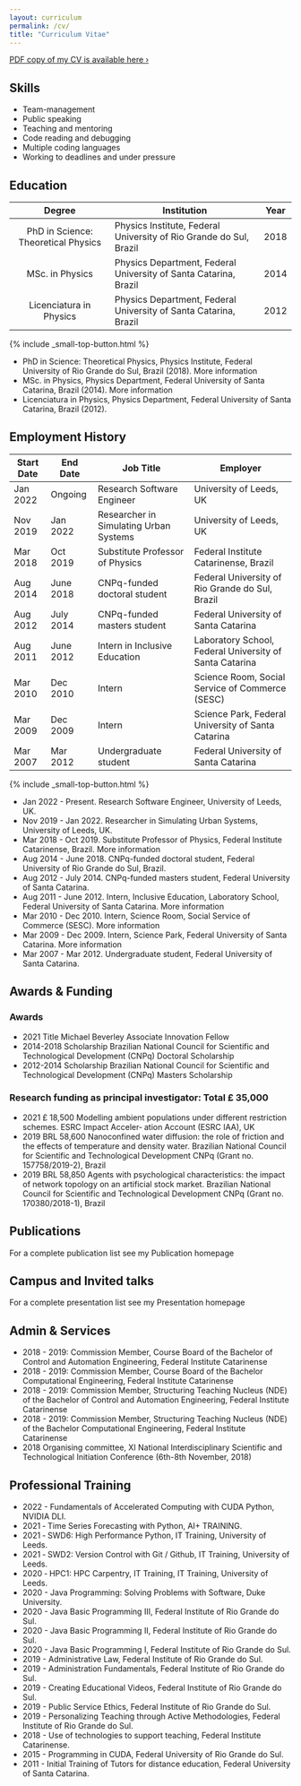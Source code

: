```yaml
---
layout: curriculum
permalink: /cv/
title: "Curriculum Vitae"
---
```


<a class="radius button" href="{{ site.url }}{{ site.baseurl }}/documents/cv/Patricia-Ternes_CV.pdf">PDF copy of my CV is available here ›</a>

## Skills

* Team-management
* Public speaking
* Teaching and mentoring
* Code reading and debugging
* Multiple coding languages
* Working to deadlines and under pressure

## Education

|               Degree                | Institution                                                        | Year |
| :---------------------------------: | ------------------------------------------------------------------ | ---- |
| PhD in Science: Theoretical Physics | Physics Institute, Federal University of Rio Grande do Sul, Brazil | 2018 |
|           MSc. in Physics           | Physics Department, Federal University of Santa Catarina, Brazil   | 2014 |
|       Licenciatura in Physics       | Physics Department, Federal University of Santa Catarina, Brazil   | 2012 |

{% include _small-top-button.html %}

* PhD in Science: Theoretical Physics, Physics Institute, Federal University of Rio Grande do Sul, Brazil (2018). More information
* MSc. in Physics, Physics Department, Federal University of Santa Catarina, Brazil (2014). More information
* Licenciatura in Physics, Physics Department, Federal University of Santa Catarina, Brazil (2012).

## Employment History

| Start Date | End Date  | Job Title                              | Employer                                                |
| ---------- | --------- | -------------------------------------- | ------------------------------------------------------- |
| Jan 2022   | Ongoing   | Research Software Engineer             | University of Leeds, UK                                 |
| Nov 2019   | Jan 2022  | Researcher in Simulating Urban Systems | University of Leeds, UK                                 |
| Mar 2018   | Oct 2019  | Substitute Professor of Physics        | Federal Institute Catarinense, Brazil                   |
| Aug 2014   | June 2018 | CNPq-funded doctoral student           | Federal University of Rio Grande do Sul, Brazil         |
| Aug 2012   | July 2014 | CNPq-funded masters student            | Federal University of Santa Catarina                    |
| Aug 2011   | June 2012 | Intern in Inclusive Education          | Laboratory School, Federal University of Santa Catarina |
| Mar 2010   | Dec 2010  | Intern                                 | Science Room, Social Service of Commerce (SESC)         |
| Mar 2009   | Dec 2009  | Intern                                 | Science Park, Federal University of Santa Catarina      |
| Mar 2007   | Mar 2012  | Undergraduate student                  | Federal University of Santa Catarina                    |

{% include _small-top-button.html %}

* Jan 2022 - Present. Research Software Engineer, University of Leeds, UK.
* Nov 2019 - Jan 2022. Researcher in Simulating Urban Systems, University of Leeds, UK.
* Mar 2018 - Oct 2019. Substitute Professor of Physics, Federal Institute Catarinense, Brazil. More information
* Aug 2014 - June 2018. CNPq-funded doctoral student, Federal University of Rio Grande do Sul, Brazil.
* Aug 2012 - July 2014. CNPq-funded masters student, Federal University of Santa Catarina.
* Aug 2011 - June 2012. Intern, Inclusive Education, Laboratory School, Federal University of Santa Catarina. More information
* Mar 2010 - Dec 2010. Intern, Science Room, Social Service of Commerce (SESC). More information
* Mar 2009 - Dec 2009. Intern, Science Park, Federal University of Santa Catarina. More information
* Mar 2007 - Mar 2012. Undergraduate student, Federal University of Santa Catarina.

## Awards & Funding

### Awards

* 2021		Title		Michael Beverley Associate Innovation Fellow
* 2014-2018		Scholarship		Brazilian National Council for Scientific and Technological Development (CNPq) Doctoral Scholarship
* 2012-2014		Scholarship		Brazilian National Council for Scientific and Technological Development (CNPq) Masters Scholarship

### Research funding as principal investigator: Total £ 35,000

* 2021		£ 18,500		Modelling ambient populations under different restriction schemes.
ESRC Impact Acceler‐ ation Account (ESRC IAA), UK
* 2019		BRL 58,600		Nanoconfined water diffusion: the role of friction and the effects of temperature and density water.
Brazilian National Council for Scientific and Technological Development CNPq (Grant no. 157758/2019-2), Brazil
* 2019		BRL 58,850		Agents with psychological characteristics: the impact of network topology on an artificial stock market.
Brazilian National Council for Scientific and Technological Development CNPq (Grant no. 170380/2018-1), Brazil

## Publications

For a complete publication list see my Publication homepage

## Campus and Invited talks

For a complete presentation list see my Presentation homepage

## Admin & Services

* 2018 - 2019: Commission Member, Course Board of the Bachelor of Control and Automation Engineering, Federal Institute Catarinense
* 2018 - 2019: Commission Member, Course Board of the Bachelor Computational Engineering, Federal Institute Catarinense
* 2018 - 2019: Commission Member, Structuring Teaching Nucleus (NDE) of the Bachelor of Control and Automation Engineering, Federal Institute Catarinense
* 2018 - 2019: Commission Member, Structuring Teaching Nucleus (NDE) of the Bachelor Computational Engineering, Federal Institute Catarinense
* 2018 Organising committee, XI National Interdisciplinary Scientific and Technological Initiation Conference (6th-8th November, 2018)

## Professional Training

* 2022 - Fundamentals of Accelerated Computing with CUDA Python, NVIDIA DLI.
* 2021 ‐ Time Series Forecasting with Python, AI+ TRAINING.
* 2021 ‐ SWD6: High Performance Python, IT Training, University of Leeds.
* 2021 ‐ SWD2: Version Control with Git / Github, IT Training, University of Leeds.
* 2020 ‐ HPC1: HPC Carpentry, IT Training, IT Training, University of Leeds.
* 2020 - Java Programming: Solving Problems with Software, Duke University.
* 2020 - Java Basic Programming III, Federal Institute of Rio Grande do Sul.
* 2020 - Java Basic Programming II, Federal Institute of Rio Grande do Sul.
* 2020 - Java Basic Programming I, Federal Institute of Rio Grande do Sul.
* 2019 - Administrative Law, Federal Institute of Rio Grande do Sul.
* 2019 - Administration Fundamentals, Federal Institute of Rio Grande do Sul.
* 2019 - Creating Educational Videos, Federal Institute of Rio Grande do Sul.
* 2019 - Public Service Ethics, Federal Institute of Rio Grande do Sul.
* 2019 - Personalizing Teaching through Active Methodologies, Federal Institute of Rio Grande do Sul.
* 2018 - Use of technologies to support teaching, Federal Institute Catarinense.
* 2015 - Programming in CUDA, Federal University of Rio Grande do Sul.
* 2011 - Initial Training of Tutors for distance education, Federal University of Santa Catarina.
